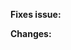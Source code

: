 **Fixes issue:**
<!-- [Mention the issue number it fixes or add the details of the changes if it doesn't has a specific issue. -->


**Changes:**
<!-- Add here what changes were made in this awesome pull request. -->

<!-- Make sure that you enjoyed being the part of the OpenGenus Community. We would love to hear how can we make your contributing experience better. Thank you. Have a nice day! -->